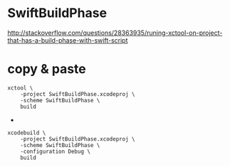 # SwiftBuildPhase
http://stackoverflow.com/questions/28363935/runing-xctool-on-project-that-has-a-build-phase-with-swift-script

# copy & paste

    xctool \
        -project SwiftBuildPhase.xcodeproj \
        -scheme SwiftBuildPhase \
        build

-

    xcodebuild \
        -project SwiftBuildPhase.xcodeproj \
        -scheme SwiftBuildPhase \
        -configuration Debug \
        build
